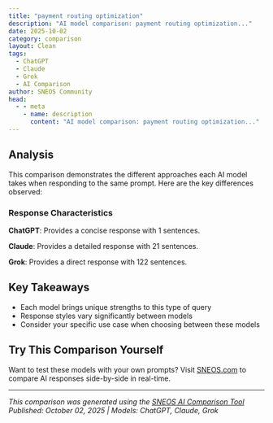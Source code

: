 ```yaml
---
title: "payment routing optimization"
description: "AI model comparison: payment routing optimization..."
date: 2025-10-02
category: comparison
layout: Clean
tags:
  - ChatGPT
  - Claude
  - Grok
  - AI Comparison
author: SNEOS Community
head:
  - - meta
    - name: description
      content: "AI model comparison: payment routing optimization..."
---
```


<ChatComparison
  title="payment routing optimization"
  prompt="payment routing optimization"
  :responses='{"ChatGPT": "Payment routing optimization refers to the process of identifying the most efficient paths for processing transactions in the payment ecosystem. This optimization is crucial for businesses, especially in e-commerce and fintech, as it can significantly affect transaction costs, speed, and reliability. Here are some key aspects of payment routing optimization:\n\n### 1. Understanding Payment Routes\n- **Payment Processors:** Identify which processors to use for different types of transactions based on costs, speed, and reliability.\n- **Payment Methods:** Consider various payment methods (credit cards, digital wallets, bank transfers, etc.) and choose the most cost-effective ones for the particular transaction.\n\n### 2. Cost Analysis\n- **Transaction Fees:** Analyze the fees associated with different payment processors and routes to minimize costs. Consider the interchange fees, gateway fees, and processing fees.\n- **Dynamic Routing:** Use algorithms that can dynamically select the cheapest payment route in real-time based on current fees and conditions.\n\n### 3. Transaction Speed\n- **Latency Reduction:** Optimize for routes that minimize transaction times, ensuring that customers have a smooth and fast checkout experience.\n- **Real-Time Payments:** Incorporate instant payment rails and systems where applicable to improve the speed of transactions.\n\n### 4. Reliability and Redundancy\n- **Failover Mechanisms:** Implement fallback processes to ensure that if one payment route fails, another can handle the transaction without delay.\n- **Route Monitoring:** Use monitoring tools to continuously assess the performance of different payment routes and adjust optimization strategies accordingly.\n\n### 5. Geographic Considerations\n- **Local Payment Preferences:** Different regions may have preferred payment methods. Optimizing routing to accommodate local preferences can enhance conversion rates.\n- **Currency Considerations:** Handle currency conversion efficiently if transactions occur across different currencies to avoid excessive fees and delays.\n\n### 6. Data Analytics\n- **Transaction Data Analysis:** Leverage data analytics to understand transaction patterns, customer preferences, and optimal routing strategies over time.\n- **Machine Learning:** Implement machine learning algorithms that can learn from historical data to predict the best routing options.\n\n### 7. Compliance and Security\n- **Regulatory Compliance:** Ensure that all routing decisions comply with local regulations related to payments, data protection, and security.\n- **Fraud Detection:** Integrate advanced fraud detection systems to assess the risk associated with different payment routes.\n\n### 8. Integration and Technology\n- **API Integration:** Utilize APIs from different payment providers to enable seamless integration and flexible routing options.\n- **Blockchain and Emerging Technologies:** Explore the use of blockchain or other emerging technologies for new payment routing possibilities, especially for cross-border transactions.\n\n### Conclusion\nBy focusing on these key areas, businesses can significantly optimize their payment routing strategies. The ultimate goal is to reduce costs, increase transaction speeds, improve customer satisfaction, and enhance the overall payment experience. Continuous analysis and adaptation to market changes will be essential for maintaining optimized payment routing strategies.", "Claude": "# Payment Routing Optimization\n\nPayment routing optimization involves selecting the most efficient path for payment transactions to minimize costs, reduce failure rates, and improve processing speed. Here\u0027s a comprehensive overview:\n\n## Key Objectives\n\n### Primary Goals\n- **Cost Minimization** - Reduce transaction fees and processing costs\n- **Success Rate Maximization** - Minimize declined/failed transactions\n- **Speed Optimization** - Reduce settlement times\n- **Risk Management** - Minimize fraud and compliance risks\n\n## Core Components\n\n### 1. Route Selection Factors\n\u0060\u0060\u0060\nCost Structure:\n\u251C\u2500\u2500 Transaction fees\n\u251C\u2500\u2500 Currency conversion rates\n\u251C\u2500\u2500 Network fees (for crypto)\n\u251C\u2500\u2500 Processing fees\n\u2514\u2500\u2500 Settlement costs\n\nPerformance Metrics:\n\u251C\u2500\u2500 Success rates\n\u251C\u2500\u2500 Processing speed\n\u251C\u2500\u2500 Uptime/reliability\n\u251C\u2500\u2500 Geographic coverage\n\u2514\u2500\u2500 Currency support\n\u0060\u0060\u0060\n\n### 2. Routing Strategies\n\n#### Static Routing\n- **Waterfall approach** - Try routes in predetermined order\n- **Rule-based routing** - Route based on fixed criteria\n- **Geographic routing** - Route by region/country\n\n#### Dynamic Routing\n- **Machine learning models** - Predict optimal routes\n- **Real-time optimization** - Adjust based on current conditions\n- **A/B testing** - Continuously optimize routing decisions\n\n## Implementation Approaches\n\n### 1. Multi-Provider Strategy\n\u0060\u0060\u0060python\n# Example routing logic\ndef route_payment(payment_request):\n providers = [\n {\u0022name\u0022: \u0022Provider A\u0022, \u0022cost\u0022: 0.029, \u0022success_rate\u0022: 0.95},\n {\u0022name\u0022: \u0022Provider B\u0022, \u0022cost\u0022: 0.031, \u0022success_rate\u0022: 0.97},\n {\u0022name\u0022: \u0022Provider C\u0022, \u0022cost\u0022: 0.025, \u0022success_rate\u0022: 0.92}\n ]\n \n # Calculate weighted score\n for provider in providers:\n provider[\u0022score\u0022] = (\n provider[\u0022success_rate\u0022] * 0.7 \u002B # Weight success rate\n (1 - provider[\u0022cost\u0022]/max_cost) * 0.3 # Weight cost\n )\n \n return max(providers, key=lambda x: x[\u0022score\u0022])\n\u0060\u0060\u0060\n\n### 2. Smart Routing Features\n\n#### Failover Mechanisms\n- Automatic retry with alternative providers\n- Circuit breaker patterns for failing routes\n- Real-time provider health monitoring\n\n#### Load Balancing\n- Distribute volume across providers\n- Prevent over-reliance on single provider\n- Optimize for provider limits and caps\n\n## Technology Solutions\n\n### 1. Payment Orchestration Platforms\n- **Stripe Connect** - Multi-party payment routing\n- **Adyen** - Global payment optimization\n- **Checkout.com** - Intelligent routing engine\n- **Spreedly** - Payment method orchestration\n\n### 2. Custom Solutions\n\u0060\u0060\u0060yaml\nArchitecture Components:\n - Payment Gateway Abstraction Layer\n - Routing Engine with ML Capabilities\n - Real-time Analytics Dashboard\n - Provider Management System\n - Fraud Detection Integration\n\u0060\u0060\u0060\n\n## Optimization Techniques\n\n### 1. Machine Learning Models\n\n#### Predictive Analytics\n- **Success probability models** - Predict transaction success\n- **Cost optimization models** - Minimize total cost of ownership\n- **Fraud detection models** - Route high-risk transactions appropriately\n\n#### Feature Engineering\n\u0060\u0060\u0060\nKey Features:\n\u251C\u2500\u2500 Transaction amount\n\u251C\u2500\u2500 Currency pair\n\u251C\u2500\u2500 Geographic data\n\u251C\u2500\u2500 Time of day/week\n\u251C\u2500\u2500 Historical success rates\n\u251C\u2500\u2500 Provider performance metrics\n\u2514\u2500\u2500 Customer risk profiles\n\u0060\u0060\u0060\n\n### 2. Real-time Decision Making\n\n#### Data Sources\n- Live provider status feeds\n- Real-time success rate monitoring\n- Current fee structures\n- Network congestion data (crypto)\n- Regulatory compliance status\n\n## Specific Use Cases\n\n### 1. E-commerce Platforms\n\u0060\u0060\u0060\nOptimization Focus:\n\u251C\u2500\u2500 Maximize conversion rates\n\u251C\u2500\u2500 Minimize cart abandonment\n\u251C\u2500\u2500 Optimize for different payment methods\n\u251C\u2500\u2500 Handle international transactions\n\u2514\u2500\u2500 Manage seasonal traffic spikes\n\u0060\u0060\u0060\n\n### 2. Cryptocurrency Payments\n\u0060\u0060\u0060\nRouting Considerations:\n\u251C\u2500\u2500 Network congestion levels\n\u251C\u2500\u2500 Gas fees optimization\n\u251C\u2500\u2500 Liquidity provider selection\n\u251C\u2500\u2500 Bridge protocol efficiency\n\u2514\u2500\u2500 Slippage minimization\n\u0060\u0060\u0060\n\n### 3. Cross-border Payments\n\u0060\u0060\u0060\nKey Factors:\n\u251C\u2500\u2500 FX rate optimization\n\u251C\u2500\u2500 Regulatory compliance\n\u251C\u2500\u2500 Settlement speed requirements\n\u251C\u2500\u2500 Correspondent banking relationships\n\u2514\u2500\u2500 Local payment metho", "Grok": "Payment routing optimization is a process used by businesses, financial institutions, and payment processors to determine the most efficient, cost-effective, and reliable way to route financial transactions through various payment networks, gateways, or intermediaries. The goal is to minimize costs, reduce transaction failures, improve processing speed, ensure compliance with regulations, and enhance the overall customer experience.\n\n### Key Concepts in Payment Routing Optimization\n1. **Payment Routing**:\n - Refers to the path a payment takes from the payer (e.g., a customer) to the payee (e.g., a merchant) through various intermediaries such as banks, payment gateways, card networks (Visa, Mastercard), or blockchain networks.\n - Routing decisions can involve multiple factors like cost, speed, reliability, and geographic or regulatory constraints.\n\n2. **Optimization**:\n - Involves selecting the best possible route based on predefined criteria (e.g., lowest fees, fastest settlement, highest success rate).\n - Often uses algorithms, machine learning models, or rule-based systems to dynamically choose routes in real-time.\n\n### Why Payment Routing Optimization Matters\n- **Cost Reduction**: Different payment networks or gateways charge varying fees (e.g., interchange fees, processing fees). Optimizing routing helps select the least expensive option.\n- **Transaction Success Rate**: Some routes have higher failure rates due to fraud detection, technical issues, or regional limitations. Optimization ensures higher success by avoiding problematic routes.\n- **Speed**: Faster transaction processing improves customer satisfaction, especially in e-commerce or real-time payment scenarios.\n- **Compliance and Risk Management**: Ensures transactions comply with local regulations (e.g., anti-money laundering laws) and reduces the risk of fraud or chargebacks.\n- **Scalability**: As transaction volumes grow, optimized routing helps manage load distribution across networks.\n\n### Factors Considered in Payment Routing Optimization\n1. **Transaction Cost**:\n - Fees associated with each payment processor or network, including fixed and variable costs.\n - Currency conversion fees for cross-border payments.\n2. **Geographic Location**:\n - Local payment preferences (e.g., card payments in the US, UPI in India, SEPA in Europe).\n - Compliance with regional regulations.\n3. **Transaction Type**:\n - Credit card, debit card, ACH, wire transfer, digital wallet, or cryptocurrency.\n - Domestic vs. international payments.\n4. **Success Rate**:\n - Historical data on transaction approval/decline rates for specific routes or processors.\n5. **Latency**:\n - Time taken for payment authorization and settlement.\n6. **Risk and Fraud**:\n - Assessing routes for fraud risk (e.g., high chargeback rates).\n - Implementing fraud detection mechanisms without rejecting legitimate transactions.\n7. **Merchant and Customer Preferences**:\n - Supporting preferred payment methods for customers.\n - Merchant-specific agreements with payment providers.\n8. **Network Reliability**:\n - Avoiding downtime or technical failures in payment gateways or networks.\n\n### How Payment Routing Optimization Works\nPayment routing optimization systems typically rely on a combination of static rules and dynamic decision-making tools. Here\u0027s how it generally operates:\n1. **Data Collection**:\n - Gather real-time and historical data on costs, success rates, latency, and other metrics for available payment routes.\n2. **Rule-Based Routing**:\n - Predefined rules prioritize certain routes based on specific conditions (e.g., \u0022Route all EU transactions through SEPA if under \u20AC1000\u0022).\n3. **Dynamic Routing with Algorithms**:\n - Use machine learning or AI to analyze patterns and dynamically select the best route based on current conditions.\n - Continuously update routing decisions as new data comes in (e.g., a spike in declined transactions on a particular network).\n4. **Fallback Mechanisms**:\n - If the primary route fails, the system automatically reroutes to a secondary option to ensure transaction completion.\n5. **Monitoring and Feedback**:\n - Track performance metrics post-transaction to refine routing logic over time.\n\n### Technologies Used\n- **Machine Learning and AI**: Predict optimal routes based on historical and real-time data.\n- **APIs**: Integrate with multiple payment gateways and networks for seamless routing.\n- **Big Data Analytics**: Process large volumes of transaction data to identify trends and inefficiencies.\n- **Blockchain**: For decentralized payment systems, optimize routes based on network congestion or gas fees (e.g., Ethereum transactions).\n- **Cloud Infrastructure**: Handle high transaction volumes with low latency.\n\n### Examples of Payment Routing Optimization\n1. **E-commerce Platforms**:\n - A global online retailer like Amazon may route a customer\u0027s credit card payment through a local processor to avoid high cross-border fees and ensure faster processing.\n2. **Cross-Border Payments**:\n - Fintech companies like Wise (formerly TransferWise) optimize currency exchange and bank transfers by selecting the cheapest and fastest intermediary banks or alternative networks.\n3. **Card Transactions**:\n - A payment gateway might route a Visa transaction through a processor with the lowest interchange fee for that specific card type and region.\n4. **Cryptocurrency Payments**:\n - For blockchain-based payments, routing optimization might involve selecting a network (e.g., Bitcoin vs. Ethereum) or layer-2 solution (e.g., Lightning Network) based on fees and confirmation times.\n\n### Challenges in Payment Routing Optimization\n- **Complexity**: Managing multiple payment methods, currencies, and networks increases the complexity of routing logic.\n- **Regulatory Compliance**: Different regions have varying rules for data protection (e.g., GDPR) and financial transactions.\n- **Fraud and Security**: Balancing fraud prevention with transaction approval rates (avoiding false positives).\n- **Integration**: Connecting with legacy systems or disparate payment processors can be technically challenging.\n- **Real-Time Constraints**: High transaction volumes require split-second routing decisions without delays.\n\n### Best Practices for Payment Routing Optimization\n1. **Leverage Data Analytics**:\n - Continuously analyze transaction data to identify patterns and optimize routing rules.\n2. **Use Smart Routing Engines**:\n - Implement AI-driven systems that adapt to changing conditions like network outages or fee fluctuations.\n3. **Support Multiple Providers**:\n - Partner with multiple payment processors to have fallback options and competitive pricing.\n4. **Prioritize Customer Experience**:\n - Balance cost-saving with speed and reliability to avoid frustrating customers with delays or failed transactions.\n5. **Monitor and Test**:\n - Regularly monitor performance metrics and run A/B testing to compare different routing strategies.\n6. **Stay Compliant**:\n - Ensure routing decisions align with local and international regulations.\n\n### Tools and Platforms\n- **Stripe Connect**: Offers payment routing and optimization for businesses with global customers.\n- **Adyen**: Provides a unified platform for payment processing with built-in routing optimization.\n- **PayPal**: Optimizes cross-border payments through its network.\n- **RippleNet**: Uses blockchain technology for optimized international payment routing.\n- **Custom Solutions**: Many large enterprises build proprietary routing engines tailored to their needs using open-source tools or cloud services like AWS, Google Cloud, or Azure.\n\n### Future Trends\n- **AI and Machine Learning Advancements**: More sophisticated models will predict optimal routes with greater accuracy.\n- **Real-Time Payments (RTP)**: As systems like RTP networks (e.g., FedNow in the US) grow, routing optimization will focus on instant settlements.\n- **Blockchain and Decentralized Finance (DeFi)**: Decentralized payment networks may disrupt traditional routing with transparent and low-cost alternatives.\n- **Cross-Border Simplification**: Innovations like ISO 20022 and SWIFT GPI aim to standardize and optimize international payments.\n- **Embedded Finance**: Payment routing will become more integrated into non-financial platforms, requiring seamless optimization.\n\nBy focusing on payment routing optimization, businesses can significantly improve their financial operations, reduce costs, and enhance customer trust\u2014an essential strategy in today\u2019s competitive and globalized market. If you have a specific use case or industry in mind (e.g., e-commerce, fintech, or remittances), I can dive deeper into tailored solutions!"}' 
  published-date="11:06"
/>

## Analysis

This comparison demonstrates the different approaches each AI model takes when responding to the same prompt. Here are the key differences observed:

### Response Characteristics

**ChatGPT**: Provides a concise response with 1 sentences. 

**Claude**: Provides a detailed response with 21 sentences. 

**Grok**: Provides a direct response with 122 sentences. 

## Key Takeaways

- Each model brings unique strengths to this type of query
- Response styles vary significantly between models
- Consider your specific use case when choosing between these models

## Try This Comparison Yourself

Want to test these models with your own prompts? Visit [SNEOS.com](https://sneos.com) to compare AI responses side-by-side in real-time.

---

*This comparison was generated using the [SNEOS AI Comparison Tool](https://sneos.com)*
*Published: October 02, 2025 | Models: ChatGPT, Claude, Grok*
